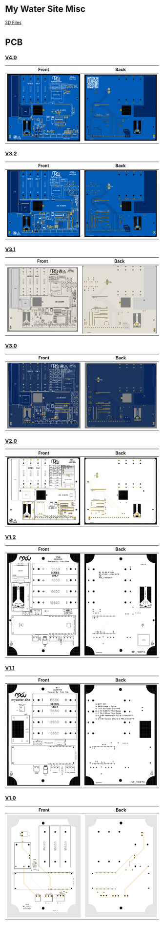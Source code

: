 # My Water Site Misc

[3D Files](3D_models/README.md)

# PCB

### [V4.0](https://github.com/Mr-HaleYa/MyWater_Misc/tree/master/PCB#v40)

Front             |  Back
:-------------------------:|:-------------------------:
![](PCB/V4.0/front.png)  |  ![](PCB/V4.0/back.png)

### [V3.2](https://github.com/Mr-HaleYa/MyWater_Misc/tree/master/PCB#v32)

Front             |  Back
:-------------------------:|:-------------------------:
![](PCB/V3.2/front.png)  |  ![](PCB/V3.2/back.png)

### [V3.1](https://github.com/Mr-HaleYa/MyWater_Misc/tree/master/PCB#v31)

Front             |  Back
:-------------------------:|:-------------------------:
![](PCB/V3.1/front.png)  |  ![](PCB/V3.1/back.png)

### [V3.0](https://github.com/Mr-HaleYa/MyWater_Misc/tree/master/PCB#v30)

Front             |  Back
:-------------------------:|:-------------------------:
![](PCB/V3.0/front.png)  |  ![](PCB/V3.0/back.png)

### [V2.0](https://github.com/Mr-HaleYa/MyWater_Misc/tree/master/PCB#v20)

Front             |  Back
:-------------------------:|:-------------------------:
![](PCB/V2.0/front.png)  |  ![](PCB/V2.0/back.png)

### [V1.2](https://github.com/Mr-HaleYa/MyWater_Misc/tree/master/PCB#v12)

Front             |  Back
:-------------------------:|:-------------------------:
![](PCB/V1.2/front.png)  |  ![](PCB/V1.2/back.png)

### [V1.1](https://github.com/Mr-HaleYa/MyWater_Misc/tree/master/PCB#v11)

Front             |  Back
:-------------------------:|:-------------------------:
![](PCB/V1.1/front.png)  |  ![](PCB/V1.1/back.png)

### [V1.0](https://github.com/Mr-HaleYa/MyWater_Misc/tree/master/PCB#v10)

Front             |  Back
:-------------------------:|:-------------------------:
![](PCB/V1.0/front.png)  |  ![](PCB/V1.0/back.png)
